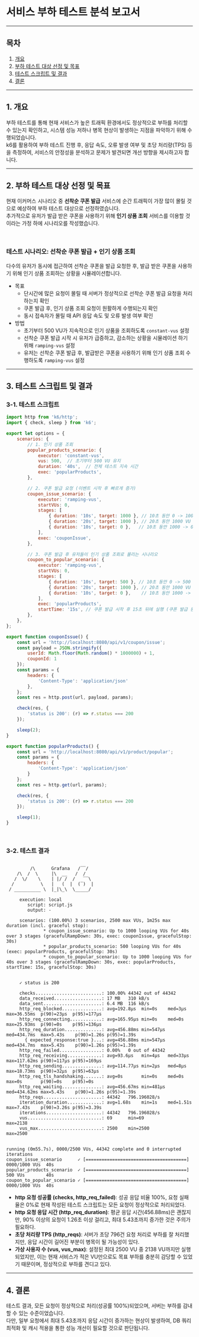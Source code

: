 # 서비스 부하 테스트 분석 보고서

---

## 목차
1. [개요](#1-개요)
2. [부하 테스트 대상 선정 및 목표](#2-부하-테스트-대상-선정-및-목표)
3. [테스트 스크립트 및 결과](#3-테스트-스크립트-및-결과)
4. [결론](#4-결론)

---
## 1. 개요
부하 테스트를 통해 현재 서비스가 높은 트래픽 환경에서도 정상적으로 부하를 처리할 수 있는지 확인하고, 시스템 성능 저하나 병목 현상이 발생하는 지점을 파악하기 위해 수행되었습니다.<br>
k6를 활용하여 부하 테스트 진행 후, 응답 속도, 오류 발생 여부 및 초당 처리량(TPS) 등을 측정하여, 서비스의 안정성을 분석하고 문제가 발견되면 개선 방향을 제시하고자 합니다.

---
## 2. 부하 테스트 대상 선정 및 목표

현재 이커머스 시나리오 중 **선착순 쿠폰 발급** 서비스에 순간 트래픽이 가장 많이 몰릴 것으로 예상하여 부하 테스트 대상으로 선정하였습니다.<br>
추가적으로 유저가 발급 받은 쿠폰을 사용하기 위해 **인기 상품 조회** 서비스를 이용할 것이라는 가정 하에 시나리오를 작성했습니다.

<br>

### 테스트 시나리오: 선착순 쿠폰 발급 + 인기 상품 조회
다수의 유저가 동시에 접근하여 선착순 쿠폰을 발급 요청한 후, 발급 받은 쿠폰을 사용하기 위해 인기 상품 조회하는 상황을 시뮬레이션합니다.
- 목표
    - 단시간에 많은 요청이 몰릴 때 서버가 정상적으로 선착순 쿠폰 발급 요청을 처리하는지 확인
    - 쿠폰 발급 후, 인기 상품 조회 요청이 원활하게 수행되는지 확인
    - 동시 접속자가 몰릴 때 API 응답 속도 및 오류 발생 여부 확인
- 방법
    - 초기부터 500 VU가 지속적으로 인기 상품을 조회하도록 `constant-vus` 설정
    - 선착순 쿠폰 발급 시작 시 유저가 급증하고, 감소하는 상황을 시뮬레이션 하기 위해 `ramping-vus` 설정
    - 유저는 선착순 쿠폰 발급 후, 발급받은 쿠폰을 사용하기 위해 인기 상품 조회 수행하도록 `ramping-vus` 설정

---
## 3. 테스트 스크립트 및 결과
### 3-1. 테스트 스크립트
```js
import http from 'k6/http';
import { check, sleep } from 'k6';

export let options = {
    scenarios: {
        // 1. 인기 상품 조회
        popular_products_scenario: {
            executor: 'constant-vus',
            vus: 500,  // 초기부터 500 VU 유지
            duration: '40s',  // 전체 테스트 지속 시간
            exec: 'popularProducts',
        },

        // 2. 쿠폰 발급 요청 (이벤트 시작 후 빠르게 증가)
        coupon_issue_scenario: {
            executor: 'ramping-vus',
            startVUs: 0,
            stages: [
                { duration: '10s', target: 1000 }, // 10초 동안 0 -> 1000 VU 증가
                { duration: '20s', target: 1000 }, // 20초 동안 1000 VU 유지
                { duration: '10s', target: 0 },   // 10초 동안 1000 -> 0 VU 감소
            ],
            exec: 'couponIssue',
        },

        // 3. 쿠폰 발급 후 유저들이 인기 상품 조회로 몰리는 시나리오
        coupon_to_popular_scenario: {
            executor: 'ramping-vus',
            startVUs: 0,
            stages: [
                { duration: '10s', target: 500 }, // 10초 동안 0 -> 500 VU 증가 (쿠폰 발급 후 인기 상품 조회로 이동)
                { duration: '20s', target: 1000 }, // 20초 동안 1000 VU 유지
                { duration: '10s', target: 0 },    // 10초 동안 1000 -> 0 VU 감소
            ],
            exec: 'popularProducts',
            startTime: '15s', // 쿠폰 발급 시작 후 15초 뒤에 실행 (쿠폰 발급 완료 후 유입되는 시뮬레이션)
        },
    },
};

export function couponIssue() {
    const url = 'http://localhost:8080/api/v1/coupon/issue';
    const payload = JSON.stringify({
        userId: Math.floor(Math.random() * 1000000) + 1,
        couponId: 1
    });
    const params = {
        headers: {
            'Content-Type': 'application/json'
        },
    };
    const res = http.post(url, payload, params);

    check(res, {
        'status is 200': (r) => r.status === 200
    });

    sleep(2);
}

export function popularProducts() {
    const url = 'http://localhost:8080/api/v1/product/popular';
    const params = {
        headers: {
            'Content-Type': 'application/json'
        }
    };
    const res = http.get(url, params);

    check(res, {
        'status is 200': (r) => r.status === 200
    });

    sleep(1);
}
```

<br>

### 3-2. 테스트 결과
```shell

         /\      Grafana   /‾‾/  
    /\  /  \     |\  __   /  /   
   /  \/    \    | |/ /  /   ‾‾\ 
  /          \   |   (  |  (‾)  |
 / __________ \  |_|\_\  \_____/ 

     execution: local
        script: script.js
        output: -

     scenarios: (100.00%) 3 scenarios, 2500 max VUs, 1m25s max duration (incl. graceful stop):
              * coupon_issue_scenario: Up to 1000 looping VUs for 40s over 3 stages (gracefulRampDown: 30s, exec: couponIssue, gracefulStop: 30s)
              * popular_products_scenario: 500 looping VUs for 40s (exec: popularProducts, gracefulStop: 30s)
              * coupon_to_popular_scenario: Up to 1000 looping VUs for 40s over 3 stages (gracefulRampDown: 30s, exec: popularProducts, startTime: 15s, gracefulStop: 30s)


     ✓ status is 200

     checks.........................: 100.00% 44342 out of 44342
     data_received..................: 17 MB   310 kB/s
     data_sent......................: 6.4 MB  116 kB/s
     http_req_blocked...............: avg=192.8µs  min=0s    med=3µs      max=36.55ms  p(90)=23µs  p(95)=177µs
     http_req_connecting............: avg=165.95µs min=0s    med=0s       max=25.93ms  p(90)=0s    p(95)=136µs
     http_req_duration..............: avg=456.88ms min=547µs med=434.7ms  max=5.43s    p(90)=1.26s p(95)=1.39s
       { expected_response:true }...: avg=456.88ms min=547µs med=434.7ms  max=5.43s    p(90)=1.26s p(95)=1.39s
     http_req_failed................: 0.00%   0 out of 44342
     http_req_receiving.............: avg=93.6µs   min=4µs   med=33µs     max=117.62ms p(90)=117µs p(95)=169µs
     http_req_sending...............: avg=114.77µs min=2µs   med=8µs      max=18.73ms  p(90)=32µs  p(95)=63µs 
     http_req_tls_handshaking.......: avg=0s       min=0s    med=0s       max=0s       p(90)=0s    p(95)=0s   
     http_req_waiting...............: avg=456.67ms min=481µs med=434.62ms max=5.43s    p(90)=1.26s p(95)=1.39s
     http_reqs......................: 44342   796.196028/s
     iteration_duration.............: avg=1.68s    min=1s    med=1.51s    max=7.43s    p(90)=3.26s p(95)=3.39s
     iterations.....................: 44342   796.196028/s
     vus............................: 69      min=69             max=2138
     vus_max........................: 2500    min=2500           max=2500


running (0m55.7s), 0000/2500 VUs, 44342 complete and 0 interrupted iterations
coupon_issue_scenario      ✓ [======================================] 0000/1000 VUs  40s
popular_products_scenario  ✓ [======================================] 500 VUs        40s
coupon_to_popular_scenario ✓ [======================================] 0000/1000 VUs  40s
```

- **http 요청 성공률 (checks, http_req_failed)**: 성공 응답 비율 100%, 요청 실패율은 0%로 현재 작성된 테스트 스크립트는 모든 요청이 정상적으로 처리되었다.
- **http 요청 응답 시간 (http_req_duration)**: 평균 응답 시간(456.88ms)은 괜찮지만, 90% 이상의 요청이 1.26초 이상 걸리고, 최대 5.43초까지 증가한 것은 주의가 필요하다.
- **초당 처리량 TPS (http_reqs)**: 서버가 초당 796건 요청 처리로 부하를 잘 처리했지만, 응답 시간이 길어진 부분이 병목이 될 가능성이 있다.
- **가상 사용자 수 (vus, vus_max)**: 설정된 최대 2500 VU 중 2138 VU까지만 실행되었지만, 이는 현재 서비스가 적은 VU만으로도 목표 부하를 충분히 감당할 수 있었기 때문이며, 정상적으로 부하를 견디고 있다.

---
## 4. 결론
테스트 결과, 모든 요청이 정상적으로 처리(성공률 100%)되었으며, 서버는 부하를 감내할 수 있는 수준이었습니다.<br>
다만, 일부 요청에서 최대 5.43초까지 응답 시간이 증가하는 현상이 발생하여, DB 쿼리 최적화 및 캐시 적용을 통한 성능 개선이 필요할 것으로 판단됩니다. 

